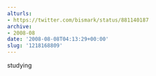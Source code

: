 ```yaml
---
alturls:
- https://twitter.com/bismark/status/881140187
archive:
- 2008-08
date: '2008-08-08T04:13:29+00:00'
slug: '1218168809'
---
```


studying

